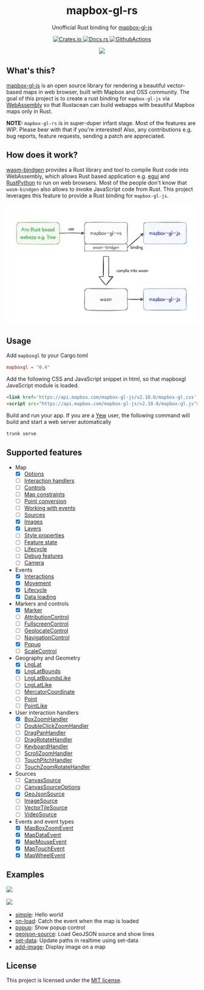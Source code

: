 <h1 align="center">mapbox-gl-rs</h1>
<p align="center">Unofficial Rust binding for <a href="https://github.com/mapbox/mapbox-gl-js">mapbox-gl-js</a></p>
<p align="center">
  <a href="https://crates.io/crates/mapboxgl">
    <img alt="Crates.io" src="https://img.shields.io/crates/v/mapboxgl.svg">
  </a>
  <a href="https://docs.rs/mapboxgl">
    <img alt="Docs.rs" src="https://img.shields.io/badge/docs.rs-mapboxgl-blue">
  </a>
  <a href="https://github.com/yukinarit/mapbox-gl-rs/actions/workflows/test.yml">
    <img alt="GithubActions" src="https://github.com/yukinarit/mapbox-gl-rs/actions/workflows/test.yml/badge.svg">
  </a>
</p>

<p align="center"><img src="https://raw.githubusercontent.com/yukinarit/mapbox-gl-rs/main/logo.svg" style="width:80px"/></p>

## What's this?

[mapbox-gl-js](https://github.com/mapbox/mapbox-gl-js) is an open source library for rendering a beautiful vector-based maps in web browser, built with Mapbox and OSS community. The goal of this project is to create a rust binding for `mapbox-gl-js` via [WebAssembly](https://webassembly.org/) so that Rustacean can build webapps with beautiful Mapbox maps only in Rust.

**NOTE:** `mapbox-gl-rs` is in super-duper infant stage. Most of the features are WIP. Please bear with that if you're interested! Also, any contributions e.g. bug reports, feature requests, sending a patch are appreciated.

## How does it work?

[wasm-bindgen](https://rustwasm.github.io/wasm-bindgen/) provides a Rust library and tool to compile Rust code into WebAssembly, which allows Rust based application e.g. [egui](https://www.egui.rs/#demo) and [RustPython](https://rustpython.github.io/) to run on web browsers. Most of the people don't know that `wasm-bindgen` also allows to invoke JavaScript code from Rust. This project leverages this feature to provide a Rust binding for `mapbox-gl-js`.

<p align="center"><img src="https://raw.githubusercontent.com/yukinarit/mapbox-gl-rs/main/how-it-works.svg"/></p>

## Usage

Add `mapboxgl` to your Cargo.toml
```toml
mapboxgl = "0.4"
```

Add the following CSS and JavaScript snippet in html, so that mapboxgl JavaScript module is loaded.
```html
<link href='https://api.mapbox.com/mapbox-gl-js/v2.10.0/mapbox-gl.css' rel='stylesheet' />
<script src="https://api.mapbox.com/mapbox-gl-js/v2.10.0/mapbox-gl.js"></script>
```

Build and run your app. If you are a [Yew](https://github.com/yewstack/yew) user, the following command will build and start a web server automatically
```bash
trunk serve
```

## Supported features

* Map
    * [x] [Options](https://docs.mapbox.com/mapbox-gl-js/api/properties/)
	* [ ] [Interaction handlers](https://docs.mapbox.com/mapbox-gl-js/api/map/#instance-members-interaction-handlers)
	* [ ] [Controls](https://docs.mapbox.com/mapbox-gl-js/api/map/#instance-members-interaction-handler://docs.mapbox.com/mapbox-gl-js/api/map/#instance-members-controls)
	* [ ] [Map constraints](https://docs.mapbox.com/mapbox-gl-js/api/map/#instance-members-map-constraints)
	* [ ] [Point conversion](https://docs.mapbox.com/mapbox-gl-js/api/map/#instance-members-point-conversion)
	* [ ] [Working with events](https://docs.mapbox.com/mapbox-gl-js/api/map/#instance-members-working-with-events)
	* [ ] [Sources](https://docs.mapbox.com/mapbox-gl-js/api/map/#instance-members-sources)
	* [x] [Images](https://docs.mapbox.com/mapbox-gl-js/api/map/#instance-members-images)
	* [x] [Layers](https://docs.mapbox.com/mapbox-gl-js/api/map/#instance-members-layers)
	* [ ] [Style properties](https://docs.mapbox.com/mapbox-gl-js/api/map/#instance-members-style-properties)
	* [ ] [Feature state](https://docs.mapbox.com/mapbox-gl-js/api/map/#instance-members-feature-state)
	* [ ] [Lifecycle](https://docs.mapbox.com/mapbox-gl-js/api/map/#instance-members-lifecycle)
	* [ ] [Debug features](https://docs.mapbox.com/mapbox-gl-js/api/map/#instance-members-debug-features)
	* [ ] [Camera](https://docs.mapbox.com/mapbox-gl-js/api/map/#instance-members-camera)
* Events
    * [x] [Interactions](https://docs.mapbox.com/mapbox-gl-js/api/map/#events-interaction)
    * [x] [Movement](https://docs.mapbox.com/mapbox-gl-js/api/map/#events-movement)
    * [x] [Lifecycle](https://docs.mapbox.com/mapbox-gl-js/api/map/#events-lifecycle)
    * [x] [Data loading](https://docs.mapbox.com/mapbox-gl-js/api/map/#events-data-loading)
* Markers and controls
    * [x] [Marker](https://docs.mapbox.com/mapbox-gl-js/api/markers/#marker)
    * [ ] [AttributionControl](https://docs.mapbox.com/mapbox-gl-js/api/markers/#attributioncontrol)
    * [ ] [FullscreenControl](https://docs.mapbox.com/mapbox-gl-js/api/markers/#fullscreencontrol)
    * [ ] [GeolocateControl](https://docs.mapbox.com/mapbox-gl-js/api/markers/#geolocatecontrol)
    * [ ] [NavigationControl](https://docs.mapbox.com/mapbox-gl-js/api/markers/#navigationcontrol)
    * [x] [Popup](https://docs.mapbox.com/mapbox-gl-js/api/markers/#popup)
    * [ ] [ScaleControl](https://docs.mapbox.com/mapbox-gl-js/api/markers/#scalecontrol)
* Geography and Geometry
    * [x] [LngLat](https://docs.mapbox.com/mapbox-gl-js/api/geography/#lnglat)
    * [x] [LngLatBounds](https://docs.mapbox.com/mapbox-gl-js/api/geography/#lnglatbounds)
    * [ ] [LngLatBoundsLike](https://docs.mapbox.com/mapbox-gl-js/api/geography/#lnglatboundslike)
    * [ ] [LngLatLike](https://docs.mapbox.com/mapbox-gl-js/api/geography/#lnglatlike)
    * [ ] [MercatorCoordinate](https://docs.mapbox.com/mapbox-gl-js/api/geography/#mercatorcoordinate)
    * [ ] [Point](https://docs.mapbox.com/mapbox-gl-js/api/geography/#point)
    * [ ] [PointLike](https://docs.mapbox.com/mapbox-gl-js/api/geography/#pointlike)
* User interaction handlers
    * [x] [BoxZoomHandler](https://docs.mapbox.com/mapbox-gl-js/api/handlers/#boxzoomhandler)
    * [ ] [DoubleClickZoomHandler](https://docs.mapbox.com/mapbox-gl-js/api/handlers/#doubleclickzoomhandler)
    * [ ] [DragPanHandler](https://docs.mapbox.com/mapbox-gl-js/api/handlers/#dragpanhandler)
    * [ ] [DragRotateHandler](https://docs.mapbox.com/mapbox-gl-js/api/handlers/#dragrotatehandler)
    * [ ] [KeyboardHandler](https://docs.mapbox.com/mapbox-gl-js/api/handlers/#keyboardhandler)
    * [ ] [ScrollZoomHandler](https://docs.mapbox.com/mapbox-gl-js/api/handlers/#scrollzoomhandler)
    * [ ] [TouchPitchHandler](https://docs.mapbox.com/mapbox-gl-js/api/handlers/#touchpitchhandler)
    * [ ] [TouchZoomRotateHandler](https://docs.mapbox.com/mapbox-gl-js/api/handlers/#touchzoomrotatehandler)
* Sources
    * [ ] [CanvasSource](https://docs.mapbox.com/mapbox-gl-js/api/sources/#canvassource)
    * [ ] [CanvasSourceOptions](https://docs.mapbox.com/mapbox-gl-js/api/sources/#canvassourceoptions)
    * [x] [GeoJsonSource](https://docs.mapbox.com/mapbox-gl-js/api/sources/#geojsonsource)
    * [ ] [ImageSource](https://docs.mapbox.com/mapbox-gl-js/api/sources/#imagesource)
    * [ ] [VectorTileSource](https://docs.mapbox.com/mapbox-gl-js/api/sources/#vectortilesource)
    * [ ] [VideoSource](https://docs.mapbox.com/mapbox-gl-js/api/sources/#videosource)
* Events and event types
    * [x] [MapBoxZoomEvent](https://docs.mapbox.com/mapbox-gl-js/api/events/#mapboxzoomevent)
    * [x] [MapDataEvent](https://docs.mapbox.com/mapbox-gl-js/api/events/#mapdataevent)
    * [x] [MapMouseEvent](https://docs.mapbox.com/mapbox-gl-js/api/events/#mapmouseevent)
    * [x] [MapTouchEvent](https://docs.mapbox.com/mapbox-gl-js/api/events/#maptouchevent)
    * [x] [MapWheelEvent](https://docs.mapbox.com/mapbox-gl-js/api/events/#mapwheelevent)

## Examples

[![](https://raw.githubusercontent.com/yukinarit/mapbox-gl-rs/main/set-data.gif)](https://github.com/yukinarit/mapbox-gl-rs/tree/main/examples/set-data)

[![](https://raw.githubusercontent.com/yukinarit/mapbox-gl-rs/main/popup.gif)](https://github.com/yukinarit/mapbox-gl-rs/tree/main/examples/popup)

* [simple](https://github.com/yukinarit/mapbox-gl-rs/tree/main/examples/simple): Hello world
* [on-load](https://github.com/yukinarit/mapbox-gl-rs/tree/main/examples/on-load): Catch the event when the map is loaded
* [popup](https://github.com/yukinarit/mapbox-gl-rs/tree/main/examples/popup): Show popup control
* [geojson-source](https://github.com/yukinarit/mapbox-gl-rs/tree/main/examples/geojson-source): Load GeoJSON source and show lines
* [set-data](https://github.com/yukinarit/mapbox-gl-rs/tree/main/examples/set-data): Update paths in realtime using set-data
* [add-image](https://github.com/yukinarit/mapbox-gl-rs/tree/main/examples/add-image): Display image on a map

## License

This project is licensed under the [MIT license](https://github.com/yukinarit/mapbox-gl-rs/blob/main/LICENSE).
